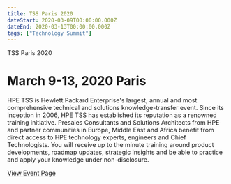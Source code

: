 ```yaml
---
title: TSS Paris 2020
dateStart: 2020-03-09T00:00:00.000Z
dateEnd: 2020-03-13T00:00:00.000Z
tags: ["Technology Summit"]
---
```


TSS Paris 2020

March 9-13, 2020 Paris
======================

HPE TSS is Hewlett Packard Enterprise's largest, annual and most comprehensive technical and solutions knowledge-transfer event. Since its inception in 2006, HPE TSS has established its reputation as a renowned training initiative. Presales Consultants and Solutions Architects from HPE and partner communities in Europe, Middle East and Africa benefit from direct access to HPE technology experts, engineers and Chief Technologists. You will receive up to the minute training around product developments, roadmap updates, strategic insights and be able to practice and apply your knowledge under non-disclosure.

[View Event Page](https://h41382.www4.hpe.com/tss/)